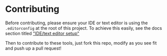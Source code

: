 # Contributing

Before contributing, please ensure your IDE or text editor is using the `.editorconfig` at the root of this project. To achieve this easily, see the docs section titled ["IDE/text editor setup"](https://phase2.gitbook.io/frontend/wingsuit/development/coding-and-linting#ide-text-editor-setup)

Then to contribute to these tools, just fork this repo, modify as you see fit and push up a pull request!
